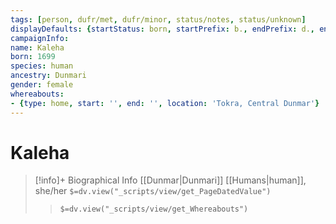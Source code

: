 ```yaml
---
tags: [person, dufr/met, dufr/minor, status/notes, status/unknown]
displayDefaults: {startStatus: born, startPrefix: b., endPrefix: d., endStatus: died}
campaignInfo:
name: Kaleha
born: 1699
species: human
ancestry: Dunmari
gender: female
whereabouts:
- {type: home, start: '', end: '', location: 'Tokra, Central Dunmar'}
---
```

# Kaleha
>[!info]+ Biographical Info
> [[Dunmar|Dunmari]] [[Humans|human]], she/her
> `$=dv.view("_scripts/view/get_PageDatedValue")`
>> `$=dv.view("_scripts/view/get_Whereabouts")`

